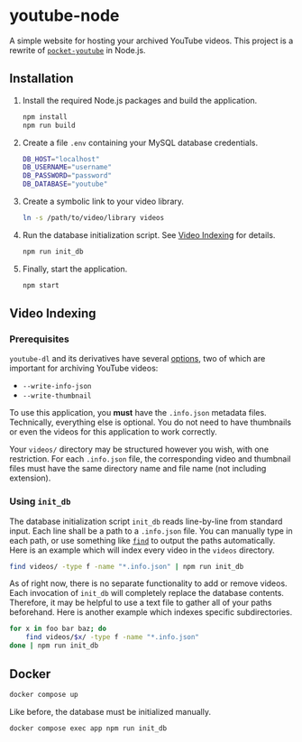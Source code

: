 # youtube-node

A simple website for hosting your archived YouTube videos. This project is a rewrite of [`pocket-youtube`](https://github.com/peppermintpatty5/pocket-youtube/) in Node.js.

## Installation

1. Install the required Node.js packages and build the application.

   ```sh
   npm install
   npm run build
   ```

2. Create a file `.env` containing your MySQL database credentials.

   ```sh
   DB_HOST="localhost"
   DB_USERNAME="username"
   DB_PASSWORD="password"
   DB_DATABASE="youtube"
   ```

3. Create a symbolic link to your video library.

   ```sh
   ln -s /path/to/video/library videos
   ```

4. Run the database initialization script. See [Video Indexing](#video-indexing) for details.

   ```sh
   npm run init_db
   ```

5. Finally, start the application.

   ```sh
   npm start
   ```

## Video Indexing

### Prerequisites

`youtube-dl` and its derivatives have several [options](https://github.com/ytdl-org/youtube-dl#options), two of which are important for archiving YouTube videos:

- `--write-info-json`
- `--write-thumbnail`

To use this application, you **must** have the `.info.json` metadata files.
Technically, everything else is optional. You do not need to have thumbnails or even the videos for this application to work correctly.

Your `videos/` directory may be structured however you wish, with one restriction. For each `.info.json` file, the corresponding video and thumbnail files must have the same directory name and file name (not including extension).

### Using `init_db`

The database initialization script `init_db` reads line-by-line from standard input. Each line shall be a path to a `.info.json` file. You can manually type in each path, or use something like [`find`](https://pubs.opengroup.org/onlinepubs/9699919799/utilities/find.html) to output the paths automatically. Here is an example which will index every video in the `videos` directory.

```sh
find videos/ -type f -name "*.info.json" | npm run init_db
```

As of right now, there is no separate functionality to add or remove videos. Each invocation of `init_db` will completely replace the database contents. Therefore, it may be helpful to use a text file to gather all of your paths beforehand. Here is another example which indexes specific subdirectories.

```sh
for x in foo bar baz; do
    find videos/$x/ -type f -name "*.info.json"
done | npm run init_db
```

## Docker

```sh
docker compose up
```

Like before, the database must be initialized manually.

```sh
docker compose exec app npm run init_db
```
